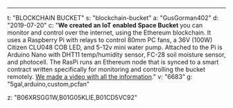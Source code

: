 ---
t: "BLOCKCHAIN BUCKET"
s: "blockchain-bucket"
a: "GusGorman402"
d: "2019-07-20"
c: "<strong>We created an IoT enabled Space Bucket </strong>you can monitor and control over the internet, using the Ethereum blockchain. It uses a Raspberry Pi with relays to control 80mm PC fans, a 36V (100W) Citizen CLU048 COB LED, and 5-12v mini water pump. Attached to the Pi is Arduino Nano with DHT11 temp/humidity sensor, FC-28 soil moisture sensor, and photocell. The RasPi runs an Ethereum node that is synced to a smart contract written specifically for monitoring and controlling the bucket remotely. <a href='https://youtu.be/OBxyGAILqfE'>We made a video with all the information</a>."
v: "6683"
g: "5gal,arduino,custom,pcfan"

z: "B06XRSGG1W,B01G05KLIE,B01CD5VC92"
